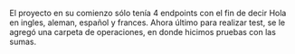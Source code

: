El proyecto en su comienzo sólo tenía 4 endpoints con el fin de decir Hola en ingles, aleman, español y frances. Ahora último para realizar test, se le agregó una carpeta de operaciones, en donde hicimos pruebas con las sumas.